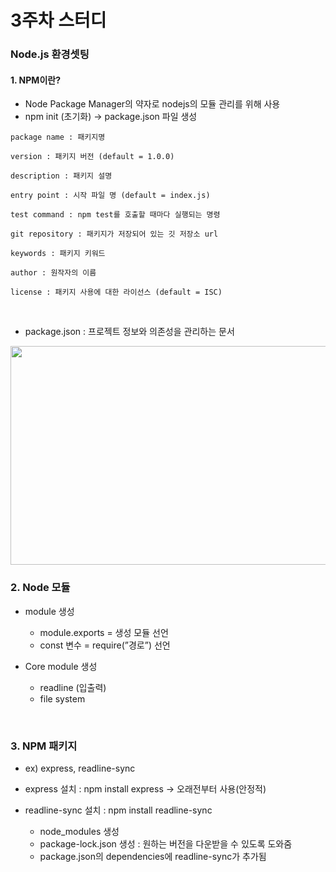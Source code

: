 # 3주차 스터디

### Node.js 환경셋팅

#### 1. NPM이란?
- Node Package Manager의 약자로 nodejs의 모듈 관리를 위해 사용
- npm init (초기화) → package.json 파일 생성
```
package name : 패키지명

version : 패키지 버전 (default = 1.0.0)

description : 패키지 설명

entry point : 시작 파일 명 (default = index.js)

test command : npm test를 호출할 때마다 실행되는 명령

git repository : 패키지가 저장되어 있는 깃 저장소 url

keywords : 패키지 키워드

author : 원작자의 이름

license : 패키지 사용에 대한 라이선스 (default = ISC)
```

<br/>

- package.json : 프로젝트 정보와 의존성을 관리하는 문서

<img src="https://user-images.githubusercontent.com/97737822/235308528-474ad98d-0cf2-4309-819c-2e33ee57a1c6.png" width="650" height="350" />


<br/>

### 2. Node 모듈

- module 생성
    - module.exports = 생성 모듈 선언
    - const 변수 = require(”경로”) 선언

- Core module 생성
    - readline (입출력)
    - file system

<br/>

### 3. NPM 패키지
    
- ex) express, readline-sync
- express 설치 : npm install express → 오래전부터 사용(안정적)
    
- readline-sync 설치 : npm install readline-sync
  - node_modules 생성
  - package-lock.json 생성 : 원하는 버전을 다운받을 수 있도록 도와줌
  - package.json의 dependencies에 readline-sync가 추가됨